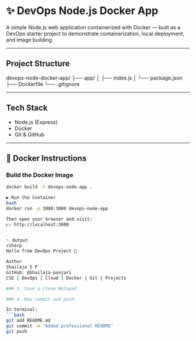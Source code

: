 # ✨ DevOps Node.js Docker App

A simple Node.js web application containerized with Docker — built as a DevOps starter project to demonstrate containerization, local deployment, and image building.

---

##  Project Structure

devops-node-docker-app/
├── app/
│ ├── index.js
│ └── package.json
├── Dockerfile
└── .gitignore


---

##  Tech Stack

- Node.js (Express)
- Docker
- Git & GitHub

---

## 🐳 Docker Instructions

###  Build the Docker Image

```bash
docker build -t devops-node-app .

▶ Run the Container
bash
docker run -p 3000:3000 devops-node-app

Then open your browser and visit:
👉 http://localhost:3000


✨ Output
csharp
Hello from DevOps Project 🚀

Author
Shailaja S P
GitHub: @Shailaja-poojari
CSE | DevOps | Cloud | Docker | Git | Projects

### 3. Save & Close Notepad

### 4. Now commit and push:

In terminal:
```bash
git add README.md
git commit -m "Added professional README"
git push
